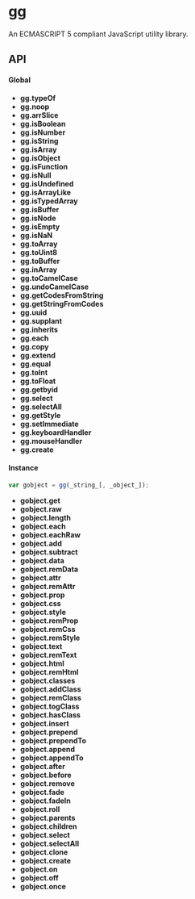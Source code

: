 gg
==

An ECMASCRIPT 5 compliant JavaScript utility library.

## API
#### Global
- **gg.typeOf**
- **gg.noop**
- **gg.arrSlice**
- **gg.isBoolean**
- **gg.isNumber**
- **gg.isString**
- **gg.isArray**
- **gg.isObject**
- **gg.isFunction**
- **gg.isNull**
- **gg.isUndefined**
- **gg.isArrayLike**
- **gg.isTypedArray**
- **gg.isBuffer**
- **gg.isNode**
- **gg.isEmpty**
- **gg.isNaN**
- **gg.toArray**
- **gg.toUint8**
- **gg.toBuffer**
- **gg.inArray**
- **gg.toCamelCase**
- **gg.undoCamelCase**
- **gg.getCodesFromString**
- **gg.getStringFromCodes**
- **gg.uuid**
- **gg.supplant**
- **gg.inherits**
- **gg.each**
- **gg.copy**
- **gg.extend**
- **gg.equal**
- **gg.toInt**
- **gg.toFloat**
- **gg.getbyid**
- **gg.select**
- **gg.selectAll**
- **gg.getStyle**
- **gg.setImmediate**
- **gg.keyboardHandler**
- **gg.mouseHandler**
- **gg.create**

#### Instance
```javascript
var gobject = gg(_string_[, _object_]);
```
- **gobject.get**
- **gobject.raw**
- **gobject.length**
- **gobject.each**
- **gobject.eachRaw**
- **gobject.add**
- **gobject.subtract**
- **gobject.data**
- **gobject.remData**
- **gobject.attr**
- **gobject.remAttr**
- **gobject.prop**
- **gobject.css**
- **gobject.style**
- **gobject.remProp**
- **gobject.remCss**
- **gobject.remStyle**
- **gobject.text**
- **gobject.remText**
- **gobject.html**
- **gobject.remHtml**
- **gobject.classes**
- **gobject.addClass**
- **gobject.remClass**
- **gobject.togClass**
- **gobject.hasClass**
- **gobject.insert**
- **gobject.prepend**
- **gobject.prependTo**
- **gobject.append**
- **gobject.appendTo**
- **gobject.after**
- **gobject.before**
- **gobject.remove**
- **gobject.fade**
- **gobject.fadeIn**
- **gobject.roll**
- **gobject.parents**
- **gobject.children**
- **gobject.select**
- **gobject.selectAll**
- **gobject.clone**
- **gobject.create**
- **gobject.on**
- **gobject.off**
- **gobject.once**
